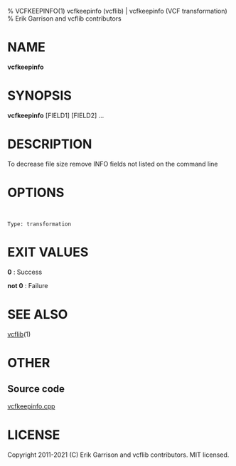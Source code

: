 % VCFKEEPINFO(1) vcfkeepinfo (vcflib) | vcfkeepinfo (VCF transformation)
% Erik Garrison and vcflib contributors

# NAME

**vcfkeepinfo**

# SYNOPSIS

**vcfkeepinfo** <vcf file> [FIELD1] [FIELD2] ...

# DESCRIPTION

To decrease file size remove INFO fields not listed on the command line



# OPTIONS

```


Type: transformation

```





# EXIT VALUES

**0**
: Success

**not 0**
: Failure

# SEE ALSO



[vcflib](./vcflib.md)(1)



# OTHER

## Source code

[vcfkeepinfo.cpp](https://github.com/vcflib/vcflib/blob/master/src/vcfkeepinfo.cpp)

# LICENSE

Copyright 2011-2021 (C) Erik Garrison and vcflib contributors. MIT licensed.

<!--
  Created with ./scripts/bin2md.rb scripts/bin2md-template.erb
-->
